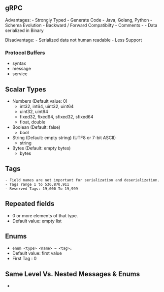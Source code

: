 ## gRPC

Advantages:
	- Strongly Typed
	- Generate Code - Java, Golang, Python
	- Schema Evolution - Backward / Forward Compatibilty
	- Comments - 
	- Data serialized in Binary 

Disadvantage:
	- Serialized data not human readable
	- Less Support

### Protocol Buffers
- syntax
- message
- service

## Scalar Types
- Numbers (Default value: 0)
	- int32, int64, uint32, uint64
	- uint32, uint64
	- fixed32, fixed64, sfixed32, sfixed64
	- float, double
- Boolean (Default: false)
	- bool
- String (Default: empty string) (UTF8 or 7-bit ASCII)
	- string 
- Bytes (Default: empty bytes)
	- bytes


## Tags
	- Field names are not important for serialization and deserialization.
	- Tags range 1 to 536,870,911
	- Reserved Tags: 19,000 To 19,999

## Repeated fields
- 0 or more elements of that type.
- Default value: empty list

## Enums
- `enum <type> <name> = <tag>;`
- Default value: first value
- First Tag : 0


## Same Level Vs. Nested Messages & Enums
- 